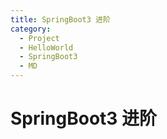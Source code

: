 ```yaml
---
title: SpringBoot3 进阶
category:
  - Project
  - HelloWorld
  - SpringBoot3
  - MD
---
```


# SpringBoot3 进阶

